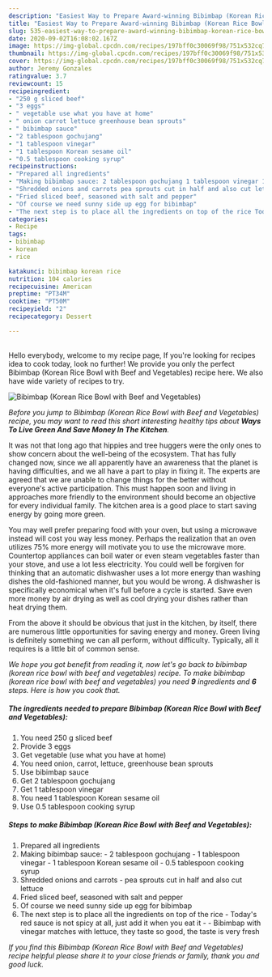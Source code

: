 ```yaml
---
description: "Easiest Way to Prepare Award-winning Bibimbap (Korean Rice Bowl with Beef and Vegetables)"
title: "Easiest Way to Prepare Award-winning Bibimbap (Korean Rice Bowl with Beef and Vegetables)"
slug: 535-easiest-way-to-prepare-award-winning-bibimbap-korean-rice-bowl-with-beef-and-vegetables
date: 2020-09-02T16:08:02.167Z
image: https://img-global.cpcdn.com/recipes/197bff0c30069f98/751x532cq70/bibimbap-korean-rice-bowl-with-beef-and-vegetables-recipe-main-photo.jpg
thumbnail: https://img-global.cpcdn.com/recipes/197bff0c30069f98/751x532cq70/bibimbap-korean-rice-bowl-with-beef-and-vegetables-recipe-main-photo.jpg
cover: https://img-global.cpcdn.com/recipes/197bff0c30069f98/751x532cq70/bibimbap-korean-rice-bowl-with-beef-and-vegetables-recipe-main-photo.jpg
author: Jeremy Gonzales
ratingvalue: 3.7
reviewcount: 15
recipeingredient:
- "250 g sliced beef"
- "3 eggs"
- " vegetable use what you have at home"
- " onion carrot lettuce greenhouse bean sprouts"
- " bibimbap sauce"
- "2 tablespoon gochujang"
- "1 tablespoon vinegar"
- "1 tablespoon Korean sesame oil"
- "0.5 tablespoon cooking syrup"
recipeinstructions:
- "Prepared all ingredients"
- "Making bibimbap sauce: 2 tablespoon gochujang 1 tablespoon vinegar 1 tablespoon Korean sesame oil 0.5 tablespoon cooking syrup"
- "Shredded onions and carrots pea sprouts cut in half and also cut lettuce"
- "Fried sliced beef, seasoned with salt and pepper"
- "Of course we need sunny side up egg for bibimbap"
- "The next step is to place all the ingredients on top of the rice Today&#39;s red sauce is not spicy at all, just add it when you eat it  Bibimbap with vinegar matches with lettuce, they taste so good, the taste is very fresh"
categories:
- Recipe
tags:
- bibimbap
- korean
- rice

katakunci: bibimbap korean rice 
nutrition: 104 calories
recipecuisine: American
preptime: "PT34M"
cooktime: "PT50M"
recipeyield: "2"
recipecategory: Dessert

---
```

<br>
Hello everybody, welcome to my recipe page, If you're looking for recipes idea to cook today, look no further! We provide you only the perfect Bibimbap (Korean Rice Bowl with Beef and Vegetables) recipe here. We also have wide variety of recipes to try.
<br>


![Bibimbap (Korean Rice Bowl with Beef and Vegetables)](https://img-global.cpcdn.com/recipes/197bff0c30069f98/751x532cq70/bibimbap-korean-rice-bowl-with-beef-and-vegetables-recipe-main-photo.jpg)

<i>Before you jump to Bibimbap (Korean Rice Bowl with Beef and Vegetables) recipe, you may want to read this short interesting healthy tips about 
<strong>Ways To Live Green And Save Money In The Kitchen</strong>.</i>
</br>

It was not that long ago that hippies and tree huggers were the only ones to show concern about the well-being of the ecosystem. That has fully changed now, since we all apparently have an awareness that the planet is having difficulties, and we all have a part to play in fixing it. The experts are agreed that we are unable to change things for the better without everyone's active participation. This must happen soon and living in approaches more friendly to the environment should become an objective for every individual family. The kitchen area is a good place to start saving energy by going more green.

You may well prefer preparing food with your oven, but using a microwave instead will cost you way less money. Perhaps the realization that an oven utilizes 75% more energy will motivate you to use the microwave more. Countertop appliances can boil water or even steam vegetables faster than your stove, and use a lot less electricity. You could well be forgiven for thinking that an automatic dishwasher uses a lot more energy than washing dishes the old-fashioned manner, but you would be wrong. A dishwasher is specifically economical when it's full before a cycle is started. Save even more money by air drying as well as cool drying your dishes rather than heat drying them.

From the above it should be obvious that just in the kitchen, by itself, there are numerous little opportunities for saving energy and money. Green living is definitely something we can all perform, without difficulty. Typically, all it requires is a little bit of common sense.


<i>We hope you got benefit from reading it, now let's go back to bibimbap (korean rice bowl with beef and vegetables) recipe. To make bibimbap (korean rice bowl with beef and vegetables) you need <strong>9</strong> ingredients and <strong>6</strong> steps. Here is how you cook that.
</i>

##### The ingredients needed to prepare Bibimbap (Korean Rice Bowl with Beef and Vegetables):

1. You need 250 g sliced beef
1. Provide 3 eggs
1. Get  vegetable (use what you have at home)
1. You need  onion, carrot, lettuce, greenhouse bean sprouts
1. Use  bibimbap sauce
1. Get 2 tablespoon gochujang
1. Get 1 tablespoon vinegar
1. You need 1 tablespoon Korean sesame oil
1. Use 0.5 tablespoon cooking syrup


##### Steps to make Bibimbap (Korean Rice Bowl with Beef and Vegetables):

1. Prepared all ingredients
1. Making bibimbap sauce: - 2 tablespoon gochujang - 1 tablespoon vinegar - 1 tablespoon Korean sesame oil - 0.5 tablespoon cooking syrup
1. Shredded onions and carrots - pea sprouts cut in half and also cut lettuce
1. Fried sliced beef, seasoned with salt and pepper
1. Of course we need sunny side up egg for bibimbap
1. The next step is to place all the ingredients on top of the rice - Today&#39;s red sauce is not spicy at all, just add it when you eat it -  - Bibimbap with vinegar matches with lettuce, they taste so good, the taste is very fresh


<i>If you find this Bibimbap (Korean Rice Bowl with Beef and Vegetables) recipe helpful please share it to your close friends or family, thank you and good luck.</i>
